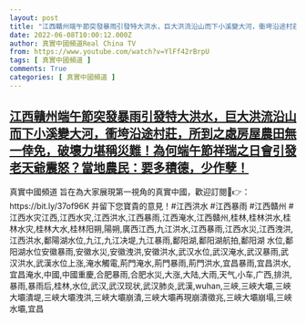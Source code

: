 ```yaml
---
layout: post
title: "江西贛州端午節突發暴雨引發特大洪水，巨大洪流沿山而下小溪變大河，衝垮沿途村莊，所到之處房屋農田無一倖免，破壞力堪稱災難！為何端午節祥瑞之日會引發老天爺震怒？當地農民：要多積德，少作孽！"
date: 2022-06-08T10:00:12.000Z
author: 真實中國頻道Real China TV
from: https://www.youtube.com/watch?v=YlFf42rBrpU
tags: [ 真實中國頻道 ]
comments: True
categories: [ 真實中國頻道 ]
---
```

<!--1654682412000-->
[江西贛州端午節突發暴雨引發特大洪水，巨大洪流沿山而下小溪變大河，衝垮沿途村莊，所到之處房屋農田無一倖免，破壞力堪稱災難！為何端午節祥瑞之日會引發老天爺震怒？當地農民：要多積德，少作孽！](https://www.youtube.com/watch?v=YlFf42rBrpU)
------

<div>
真實中國頻道 旨在為大家展現第一視角的真實中國，歡迎訂閱💖👉：https://bit.ly/37of96K  并留下您寶貴的意見！#江西洪水 #江西暴雨 #江西贛州 #江西水灾江西,江西水灾,江西洪水,江西暴雨,江西淹水,江西贛州,桂林,桂林洪水,桂林水灾,桂林大水,桂林阳朔,陽朔,廣西江西,九江洪水,江西暴雨,江西水災,江西洩洪,江西洪水,鄱陽湖水位,九江,九江决堤,九江暴雨,鄱阳湖,鄱阳湖航拍,鄱阳湖 水位,鄱阳湖水位安徽暴雨,安徽水災,安徽洩洪,安徽洪水,武汉水位,武汉淹水,武汉暴雨,武汉洪水,武漢水位上涨,淹水觸電,荊門淹水,荊門暴雨,荊門洪水,宜昌暴雨,宜昌洪水,宜昌淹水,中國,中國重慶,合肥暴雨,合肥水災,大涨,大陆,大雨,天气,小车,广西,排洪,暴雨,暴雨后,桂林,水位,武汉,武汉现状,武汉肺炎,武漢,wuhan,三峽,三峽大壩,三峽大壩潰堤,三峽大壩洩洪,三峽大壩崩潰,三峽大壩再現崩潰徵兆,三峽大壩崩塌,三峽水壩,宜昌
</div>
